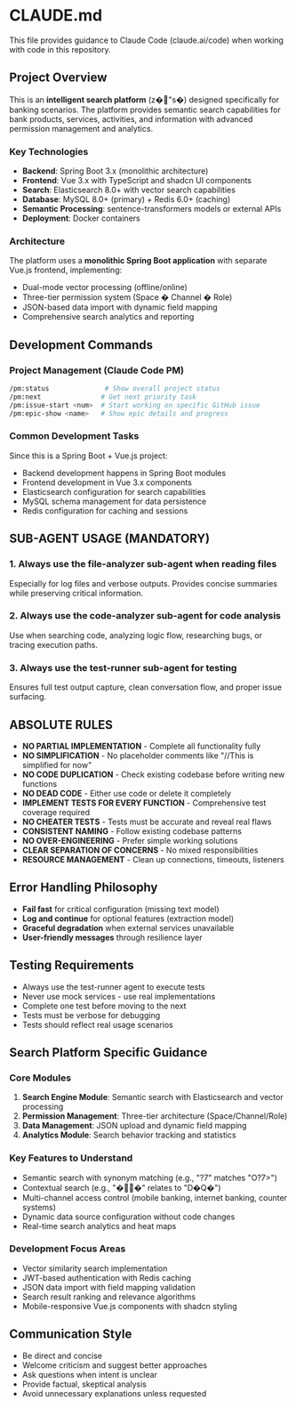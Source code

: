 # CLAUDE.md

This file provides guidance to Claude Code (claude.ai/code) when working with code in this repository.

## Project Overview

This is an **intelligent search platform** (z�"s�) designed specifically for banking scenarios. The platform provides semantic search capabilities for bank products, services, activities, and information with advanced permission management and analytics.

### Key Technologies
- **Backend**: Spring Boot 3.x (monolithic architecture)
- **Frontend**: Vue 3.x with TypeScript and shadcn UI components
- **Search**: Elasticsearch 8.0+ with vector search capabilities
- **Database**: MySQL 8.0+ (primary) + Redis 6.0+ (caching)
- **Semantic Processing**: sentence-transformers models or external APIs
- **Deployment**: Docker containers

### Architecture
The platform uses a **monolithic Spring Boot application** with separate Vue.js frontend, implementing:
- Dual-mode vector processing (offline/online)
- Three-tier permission system (Space � Channel � Role)
- JSON-based data import with dynamic field mapping
- Comprehensive search analytics and reporting

## Development Commands

### Project Management (Claude Code PM)
```bash
/pm:status              # Show overall project status
/pm:next               # Get next priority task
/pm:issue-start <num>  # Start working on specific GitHub issue
/pm:epic-show <name>   # Show epic details and progress
```

### Common Development Tasks
Since this is a Spring Boot + Vue.js project:
- Backend development happens in Spring Boot modules
- Frontend development in Vue 3.x components
- Elasticsearch configuration for search capabilities
- MySQL schema management for data persistence
- Redis configuration for caching and sessions

## SUB-AGENT USAGE (MANDATORY)

### 1. Always use the file-analyzer sub-agent when reading files
Especially for log files and verbose outputs. Provides concise summaries while preserving critical information.

### 2. Always use the code-analyzer sub-agent for code analysis
Use when searching code, analyzing logic flow, researching bugs, or tracing execution paths.

### 3. Always use the test-runner sub-agent for testing
Ensures full test output capture, clean conversation flow, and proper issue surfacing.

## ABSOLUTE RULES

- **NO PARTIAL IMPLEMENTATION** - Complete all functionality fully
- **NO SIMPLIFICATION** - No placeholder comments like "//This is simplified for now"
- **NO CODE DUPLICATION** - Check existing codebase before writing new functions
- **NO DEAD CODE** - Either use code or delete it completely
- **IMPLEMENT TESTS FOR EVERY FUNCTION** - Comprehensive test coverage required
- **NO CHEATER TESTS** - Tests must be accurate and reveal real flaws
- **CONSISTENT NAMING** - Follow existing codebase patterns
- **NO OVER-ENGINEERING** - Prefer simple working solutions
- **CLEAR SEPARATION OF CONCERNS** - No mixed responsibilities
- **RESOURCE MANAGEMENT** - Clean up connections, timeouts, listeners

## Error Handling Philosophy

- **Fail fast** for critical configuration (missing text model)
- **Log and continue** for optional features (extraction model)
- **Graceful degradation** when external services unavailable
- **User-friendly messages** through resilience layer

## Testing Requirements

- Always use the test-runner agent to execute tests
- Never use mock services - use real implementations
- Complete one test before moving to the next
- Tests must be verbose for debugging
- Tests should reflect real usage scenarios

## Search Platform Specific Guidance

### Core Modules
1. **Search Engine Module**: Semantic search with Elasticsearch and vector processing
2. **Permission Management**: Three-tier architecture (Space/Channel/Role)
3. **Data Management**: JSON upload and dynamic field mapping
4. **Analytics Module**: Search behavior tracking and statistics

### Key Features to Understand
- Semantic search with synonym matching (e.g., "?7" matches "O?7>")
- Contextual search (e.g., "��" relates to "D�Q�")
- Multi-channel access control (mobile banking, internet banking, counter systems)
- Dynamic data source configuration without code changes
- Real-time search analytics and heat maps

### Development Focus Areas
- Vector similarity search implementation
- JWT-based authentication with Redis caching
- JSON data import with field mapping validation
- Search result ranking and relevance algorithms
- Mobile-responsive Vue.js components with shadcn styling

## Communication Style

- Be direct and concise
- Welcome criticism and suggest better approaches
- Ask questions when intent is unclear
- Provide factual, skeptical analysis
- Avoid unnecessary explanations unless requested